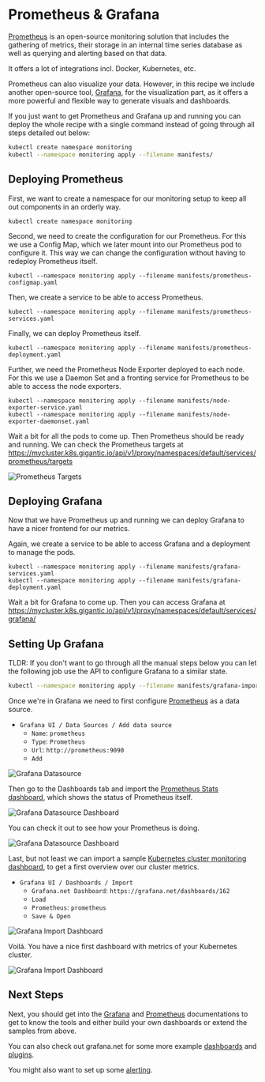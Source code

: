 # Prometheus & Grafana

[Prometheus](https://prometheus.io/) is an open-source monitoring solution that includes the gathering of metrics, their storage in an internal time series database as well as querying and alerting based on that data.

It offers a lot of integrations incl. Docker, Kubernetes, etc.

Prometheus can also visualize your data. However, in this recipe we include another open-source tool, [Grafana](http://grafana.org/), for the visualization part, as it offers a more powerful and flexible way to generate visuals and dashboards.

If you just want to get Prometheus and Grafana up and running you can deploy the whole recipe with a single command instead of going through all steps detailed out below:

```bash
kubectl create namespace monitoring
kubectl --namespace monitoring apply --filename manifests/
```

## Deploying Prometheus

First, we want to create a namespace for our monitoring setup to keep all out components in an orderly way.

`kubectl create namespace monitoring`

Second, we need to create the configuration for our Prometheus. For this we use a Config Map, which we later mount into our Prometheus pod to configure it. This way we can change the configuration without having to redeploy Prometheus itself.

`kubectl --namespace monitoring apply --filename manifests/prometheus-configmap.yaml`

Then, we create a service to be able to access Prometheus.

`kubectl --namespace monitoring apply --filename manifests/prometheus-services.yaml`

Finally, we can deploy Prometheus itself.

`kubectl --namespace monitoring apply --filename manifests/prometheus-deployment.yaml`

Further, we need the Prometheus Node Exporter deployed to each node. For this we use a Daemon Set and a fronting service for Prometheus to be able to access the node exporters.

```
kubectl --namespace monitoring apply --filename manifests/node-exporter-service.yaml
kubectl --namespace monitoring apply --filename manifests/node-exporter-daemonset.yaml
```

Wait a bit for all the pods to come up. Then Prometheus should be ready and running. We can check the Prometheus targets at https://mycluster.k8s.gigantic.io/api/v1/proxy/namespaces/default/services/prometheus/targets

![Prometheus Targets](prometheus_targets.png)

## Deploying Grafana

Now that we have Prometheus up and running we can deploy Grafana to have a nicer frontend for our metrics.

Again, we create a service to be able to access Grafana and a deployment to manage the pods.

```
kubectl --namespace monitoring apply --filename manifests/grafana-services.yaml
kubectl --namespace monitoring apply --filename manifests/grafana-deployment.yaml
```

Wait a bit for Grafana to come up. Then you can access Grafana at https://mycluster.k8s.gigantic.io/api/v1/proxy/namespaces/default/services/grafana/

## Setting Up Grafana

TLDR: If you don't want to go through all the manual steps below you can let the following job use the API to configure Grafana to a similar state.

```bash
kubectl --namespace monitoring apply --filename manifests/grafana-import-dashboards-job.yaml
```

Once we're in Grafana we need to first configure [Prometheus](https://grafana.net/plugins/prometheus) as a data source.

- `Grafana UI / Data Sources / Add data source`
	- `Name`: `prometheus`
	- `Type`: `Prometheus`
	- `Url`: `http://prometheus:9090`
	- `Add`

![Grafana Datasource](grafana_datasource.png)

Then go to the Dashboards tab and import the [Prometheus Stats dashboard](https://grafana.net/dashboards/2), which shows the status of Prometheus itself.

![Grafana Datasource Dashboard](grafana_datasource_dashboard.png)

You can check it out to see how your Prometheus is doing.

![Grafana Datasource Dashboard](grafana_prometheus_stats.png)

Last, but not least we can import a sample [Kubernetes cluster monitoring dashboard](https://grafana.net/dashboards/162), to get a first overview over our cluster metrics.

-  `Grafana UI / Dashboards / Import`
	- `Grafana.net Dashboard`: `https://grafana.net/dashboards/162`
	- `Load`
	- `Prometheus`: `prometheus`
	- `Save & Open`

![Grafana Import Dashboard](grafana_import_dashboard.png)

Voilá. You have a nice first dashboard with metrics of your Kubernetes cluster.

![Grafana Import Dashboard](grafana_cluster_overview.png)

## Next Steps

Next, you should get into the [Grafana](http://docs.grafana.org/) and [Prometheus](https://prometheus.io/docs/introduction/overview/) documentations to get to know the tools and either build your own dashboards or extend the samples from above.

You can also check out grafana.net for some more example [dashboards](https://grafana.net/dashboards) and [plugins](https://grafana.net/plugins).

You might also want to set up some [alerting](https://prometheus.io/docs/alerting/overview/).
